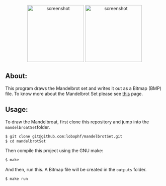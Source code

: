 <p align="center">
  <img height="180px" alt="screenshot" src="https://dl.dropboxusercontent.com/s/86zpogykuljeds9/test.bmp?dl=0">
  <img height="180px" alt="screenshot" src="https://dl.dropboxusercontent.com/s/4v1usq5w8732sx3/test1.bmp?dl=0">
</p>

## About:

This program draws the Mandelbrot set and writes it out as a Bitmap (BMP) file. To know more about the Mandelbrot Set please see [this](https://en.wikipedia.org/wiki/Mandelbrot_set) page.

## Usage:

To draw the Mandelbroat, first clone this repository and jump into the `mandelbroatSet`folder.

```sh
$ git clone git@github.com:lobophf/mandelbrotSet.git 
$ cd mandelbrotSet
```

Then compile this project using the GNU make:

```sh
$ make
```
And then, run this. A Bitmap file will be created in the `outputs` folder.

```sh
$ make run
```
